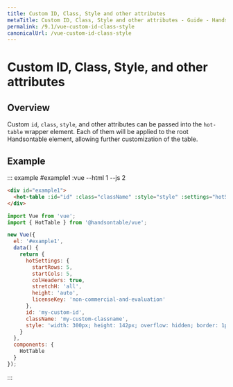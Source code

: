 ```yaml
---
title: Custom ID, Class, Style and other attributes
metaTitle: Custom ID, Class, Style and other attributes - Guide - Handsontable Documentation
permalink: /9.1/vue-custom-id-class-style
canonicalUrl: /vue-custom-id-class-style
---
```


# Custom ID, Class, Style, and other attributes

## Overview

Custom `id`, `class`, `style`, and other attributes can be passed into the `hot-table` wrapper element.
Each of them will be applied to the root Handsontable element, allowing further customization of the table.

## Example

::: example #example1 :vue --html 1 --js 2
```html
<div id="example1">
  <hot-table :id="id" :class="className" :style="style" :settings="hotSettings"></hot-table>
</div>
```

```js
import Vue from 'vue';
import { HotTable } from '@handsontable/vue';

new Vue({
  el: '#example1',
  data() {
    return {
      hotSettings: {
        startRows: 5,
        startCols: 5,
        colHeaders: true,
        stretchH: 'all',
        height: 'auto',
        licenseKey: 'non-commercial-and-evaluation'
      },
      id: 'my-custom-id',
      className: 'my-custom-classname',
      style: 'width: 300px; height: 142px; overflow: hidden; border: 1px solid red;'
    }
  },
  components: {
    HotTable
  }
});
```
:::
